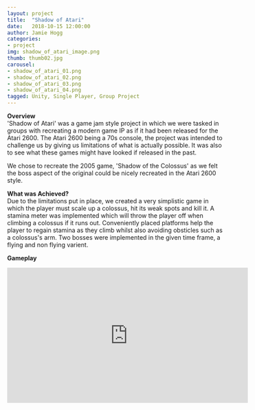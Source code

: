```yaml
---
layout: project
title:  "Shadow of Atari"
date:   2018-10-15 12:00:00
author: Jamie Hogg
categories:
- project
img: shadow_of_atari_image.png
thumb: thumb02.jpg
carousel:
- shadow_of_atari_01.png
- shadow_of_atari_02.png
- shadow_of_atari_03.png
- shadow_of_atari_04.png
tagged: Unity, Single Player, Group Project
---
```

<B>Overview</B><BR>
'Shadow of Atari' was a game jam style project in which we were tasked in groups with recreating a modern game IP as if it had been released for the Atari 2600. The Atari 2600 being a 70s console, the project was intended to challenge us by giving us limitations of what is actually possible. It was also to see what these games might have looked if released in the past.

We chose to recreate the 2005 game, 'Shadow of the Colossus' as we felt the boss aspect of the original could be nicely recreated in the Atari 2600 style.
  
<B>What was Achieved?</B><BR>
Due to the limitations put in place, we created a very simplistic game in which the player must scale up a colossus, hit its weak spots and kill it. A stamina meter was implemented which will throw the player off when climbing a colossus if it runs out. Conveniently placed platforms help the player to regain stamina as they climb whilst also avoiding obsticles such as a colossus's arm.
Two bosses were implemented in the given time frame, a flying and non flying varient.
  
<B>Gameplay</B><BR>
<iframe width="560" height="315" src="https://www.youtube.com/embed/9a9IK_gcZw0" frameborder="0" allow="accelerometer; autoplay; encrypted-media; gyroscope; picture-in-picture" allowfullscreen></iframe>
